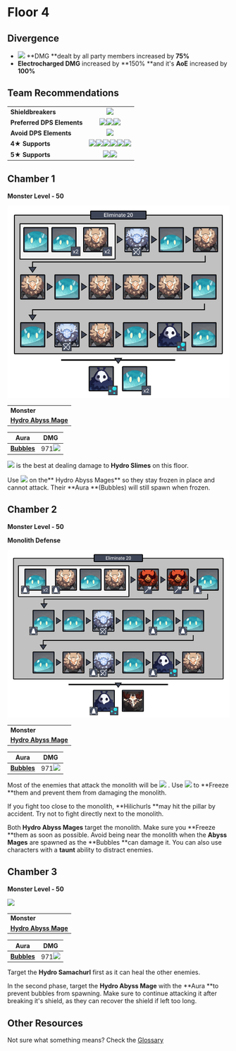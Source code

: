 # Floor 4

## Divergence

* ![](../../.gitbook/assets/electro\_small.png) **DMG **dealt by all party members increased by **75%**
* **Electrocharged DMG** increased by **150% **and it's **AoE** increased by **100%**

## Team Recommendations

|                            |                                                                                                                                                                                                                                                                                                                                 |
| -------------------------- | :-----------------------------------------------------------------------------------------------------------------------------------------------------------------------------------------------------------------------------------------------------------------------------------------------------------------------------: |
| **Shieldbreakers**         |                                                                                                                                            ![](../../.gitbook/assets/cryo\_small.png)                                                                                                                                           |
| **Preferred DPS Elements** |                                                                                                ![](../../.gitbook/assets/pyro\_small.png)![](../../.gitbook/assets/cryo\_small.png)![](../../.gitbook/assets/electro\_small.png)                                                                                                |
| **Avoid DPS Elements**     |                                                                                                                                           ![](../../.gitbook/assets/hydro\_small.png)                                                                                                                                           |
| **4**★ **Supports**        | ![](../../.gitbook/assets/ui\_avataricon\_chongyun.png)![](../../.gitbook/assets/ui\_avataricon\_diona.png)![](../../.gitbook/assets/ui\_avataricon\_kaeya.png)![](../../.gitbook/assets/ui\_avataricon\_rosaria.png)![](../../.gitbook/assets/ui\_avataricon\_beidou.png)![](../../.gitbook/assets/ui\_avataricon\_fischl.png) |
| **5**★ **Supports**        |                                                                                                             ![](../../.gitbook/assets/ui\_avataricon\_ganyu.png)![](../../.gitbook/assets/ui\_avataricon\_venti.png)                                                                                                            |

## Chamber 1

**Monster Level - 50**

![](../../.gitbook/assets/4-1.png)

|                                                                                |
| ------------------------------------------------------------------------------ |
| **Monster**                                                                    |
| [**Hydro Abyss Mage**](../../monsters/abyss-order/hydro-abyss-mage.md) |

| Aura                                                        | DMG                                            |
| ----------------------------------------------------------- | ---------------------------------------------- |
| [**Bubbles**](../../mechanics/auras/mist-bubble.md) | 971![](../../.gitbook/assets/hydro\_small.png) |

![](../../.gitbook/assets/electro\_small.png) is the best at dealing damage to **Hydro Slimes** on this floor.

Use ![](../../.gitbook/assets/cryo\_small.png) on the** Hydro Abyss Mages** so they stay frozen in place and cannot attack. Their **Aura **(Bubbles) will still spawn when frozen.

## **Chamber 2**

**Monster Level - 50**

**Monolith Defense**

![](../../.gitbook/assets/4-2.png)

|                                                                                |
| ------------------------------------------------------------------------------ |
| **Monster**                                                                    |
| [**Hydro Abyss Mage**](../../monsters/abyss-order/hydro-abyss-mage.md) |

| Aura                                                        | DMG                                            |
| ----------------------------------------------------------- | ---------------------------------------------- |
| [**Bubbles**](../../mechanics/auras/mist-bubble.md) | 971![](../../.gitbook/assets/hydro\_small.png) |

Most of the enemies that attack the monolith will be ![](../../.gitbook/assets/hydro\_small.png) . Use ![](../../.gitbook/assets/cryo\_small.png) to **Freeze **them and prevent them from damaging the monolith.

If you fight too close to the monolith, **Hilichurls **may hit the pillar by accident. Try not to fight directly next to the monolith.

Both **Hydro Abyss Mages** target the monolith. Make sure you **Freeze **them as soon as possible. Avoid being near the monolith when the **Abyss Mages** are spawned as the **Bubbles **can damage it. You can also use characters with a **taunt** ability to distract enemies.

## **Chamber 3**

**Monster Level - 50**

![](../../.gitbook/assets/4-3.png)

|                                                                                |
| ------------------------------------------------------------------------------ |
| **Monster**                                                                    |
| [**Hydro Abyss Mage**](../../monsters/abyss-order/hydro-abyss-mage.md) |

| Aura                                                | DMG                                            |
| --------------------------------------------------- | ---------------------------------------------- |
| [**Bubbles**](../../mechanics/auras/mist-bubble.md) | 971![](../../.gitbook/assets/hydro\_small.png) |

Target the **Hydro Samachurl** first as it can heal the other enemies.

In the second phase, target the **Hydro Abyss Mage** with the **Aura **to prevent bubbles from spawning. Make sure to continue attacking it after breaking it's shield, as they can recover the shield if left too long.

## Other Resources

Not sure what something means? Check the [Glossary](../glossary.md)
